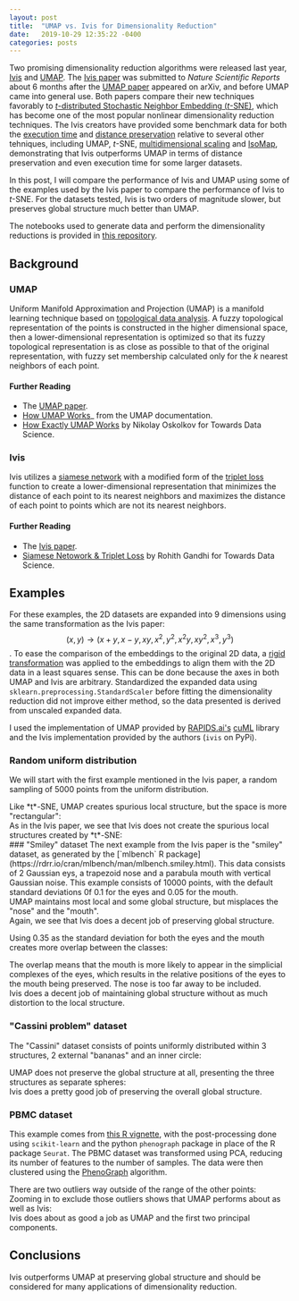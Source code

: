 ```yaml
---
layout: post
title:  "UMAP vs. Ivis for Dimensionality Reduction"
date:   2019-10-29 12:35:22 -0400
categories: posts
---
```

Two promising dimensionality reduction algorithms were released last year, [Ivis](https://bering-ivis.readthedocs.io/en/latest/) and [UMAP](https://umap-learn.readthedocs.io/en/latest/).
The [Ivis paper](https://www.nature.com/articles/s41598-019-45301-0) was submitted to *Nature Scientific Reports* about 6 months after the [UMAP paper](https://arxiv.org/abs/1802.03426) appeared on arXiv,
and before UMAP came into general use. Both papers compare their new techniques favorably to [*t*-distributed Stochastic Neighbor Embedding (*t*-SNE)](http://www.jmlr.org/papers/v9/vandermaaten08a.html),
which has become one of the most popular nonlinear dimensionality reduction techniques. The Ivis creators have provided some benchmark data for both the 
[execution time](https://bering-ivis.readthedocs.io/en/latest/timings_benchmarks.html) and [distance preservation](https://bering-ivis.readthedocs.io/en/latest/embeddings_benchmarks.html) relative
to several other tehniques, including UMAP, *t*-SNE, [multidimensional scaling](https://en.wikipedia.org/wiki/Multidimensional_scaling) and 
[IsoMap](https://science.sciencemag.org/content/290/5500/2319), demonstrating that Ivis outperforms UMAP in terms of distance preservation and even execution time for some larger datasets. 

In this post, I will compare the performance of Ivis and UMAP using some of the examples used by the Ivis paper to compare
the performance of Ivis to *t*-SNE. For the datasets tested, Ivis is two orders of magnitude slower, but preserves global structure much better than UMAP.

The notebooks used to generate data and perform the dimensionality reductions is provided in [this repository]().
## Background
### UMAP
Uniform Manifold Approximation and Projection (UMAP) is a manifold learning technique based on [topological data analysis](https://en.wikipedia.org/wiki/Topological_data_analysis).
A fuzzy topological representation of the points is constructed in the higher dimensional space, then a lower-dimensional representation is optimized so that its fuzzy topological 
representation is as close as possible to that of the original representation, with fuzzy set membership calculated only for the *k* nearest neighbors of each point. 
#### Further Reading
* The [UMAP paper](https://arxiv.org/abs/1802.03426).
* [How UMAP Works](https://umap-learn.readthedocs.io/en/latest/how_umap_works.html)_ from the UMAP documentation.
* [How Exactly UMAP Works](https://towardsdatascience.com/how-exactly-umap-works-13e3040e1668) by Nikolay Oskolkov for Towards Data Science.

### Ivis
Ivis utilizes a [siamese network](https://en.wikipedia.org/wiki/Siamese_neural_network) with a modified form of the [triplet loss](https://en.wikipedia.org/wiki/Triplet_loss) function to create a lower-dimensional representation that 
minimizes the distance of each point to its nearest neighbors and maximizes the distance of each point to points which are not its nearest neighbors. 
#### Further Reading
* The [Ivis paper](https://www.nature.com/articles/s41598-019-45301-0).
* [Siamese Netowork & Triplet Loss](https://towardsdatascience.com/siamese-network-triplet-loss-b4ca82c1aec8) by Rohith Gandhi for Towards Data Science.

## Examples
For these examples, the 2D datasets are expanded into 9 dimensions using the same transformation as the Ivis paper: 
$$
(x, y) \rightarrow (x + y, x - y, xy, x^2, y^2, x^2y, xy^2, x^3, y^3)
$$.
To ease the comparison of the embeddings to the original 2D data, a [rigid transformation](https://gist.github.com/dpfoose/a22cfb9d19a8bb7a245086b51fc47a16) was applied to the embeddings 
to align them with the 2D data in a least squares sense. This can be done because the axes in both UMAP and Ivis are arbitrary.
Standardized the expanded data using `sklearn.preprocessing.StandardScaler` before fitting the dimensionality reduction did not improve either method, 
so the data presented is derived from unscaled expanded data.

I used the implementation of UMAP provided by [RAPIDS.ai's](https://rapids.ai/) [cuML](https://rapidsai.github.io/projects/cuml/en/0.9.0/api.html#umap) library and the Ivis implementation 
provided by the authors (`ivis` on PyPi).
### Random uniform distribution
We will start with the first example mentioned in the Ivis paper, a random sampling of 5000 points from the uniform distribution.
<div id="random-graph"></div>
Like *t*-SNE, UMAP creates spurious local structure, but the space is more "rectangular":
<div id="random-umap-graph"></div>
As in the Ivis paper, we see that Ivis does not create the spurious local structures created by *t*-SNE:
<div id="random-ivis-graph"></div>
### "Smiley" dataset
The next example from the Ivis paper is the "smiley" dataset, as generated by the [`mlbench` R package](https://rdrr.io/cran/mlbench/man/mlbench.smiley.html).
This data consists of 2 Gaussian eys, a trapezoid nose and a parabula mouth with vertical Gaussian noise. This example consists of 10000 points,
with the default standard deviations 0f 0.1 for the eyes and 0.05 for the mouth.
<div id="smiley-graph"></div>
UMAP maintains most local and some global structure, but misplaces the "nose" and the "mouth". 
<div id="smiley-umap-graph"></div>
Again, we see that Ivis does a decent job of preserving global structure.
<div id="smiley-ivis-graph"></div>

Using 0.35 as the standard deviation for both the eyes and the mouth creates more overlap between the classes:
<div id="loose-smiley-graph"></div>
The overlap means that the mouth is more likely to appear in the simplicial complexes of the eyes, which results in the relative positions of the eyes to the 
mouth being preserved. The nose is too far away to be included.
<div id="loose-smiley-umap-graph"></div>
Ivis does a decent job of maintaining global structure without as much distortion to the local structure.
<div id="loose-smiley-ivis-graph"></div>

### "Cassini problem" dataset
The "Cassini" dataset consists of points uniformly distributed within 3 structures, 2 external "bananas" and an inner circle:
<div id="cassini-graph"></div>
UMAP does not preserve the global structure at all, presenting the three structures as separate spheres:
<div id="cassini-umap-graph"></div>
Ivis does a pretty good job of preserving the overall global structure.
<div id="cassini-ivis-graph"></div>

### PBMC dataset
This example comes from [this R vignette](https://github.com/beringresearch/ivis/blob/master/R-package/vignettes/ivis_singlecell.Rmd), with the post-processing 
done using `scikit-learn` and the python `phenograph` package in place of the R package `Seurat`. 
The PBMC dataset was transformed using PCA, reducing its number of features to the number of samples. The data were then clustered using the [PhenoGraph](https://github.com/jacoblevine/PhenoGraph)
algorithm.
<div id="pbmc-graph"></div>
There are two outliers way outside of the range of the other points:
<div id="pbmc-umap-graph"></div>
Zooming in to exclude those outliers shows that UMAP performs about as well as Ivis:
<div id="pbmc-umap-graph-2"></div>
Ivis does about as good a job as UMAP and the first two principal components.
<div id="pbmc-ivis-graph"></div>

## Conclusions
Ivis outperforms UMAP at preserving global structure and should be considered for many applications of dimensionality reduction.

<script src="https://cdn.plot.ly/plotly-1.2.0.min.js"></script>
<script type="text/javascript" async src="https://cdnjs.cloudflare.com/ajax/libs/mathjax/2.7.1/MathJax.js?..."></script>
<script>
  Plotly.d3.json('/assets/data/umap_ivis/random.json', (figure) => {
    figure.layout.title = 'Random Uniform Distribution';
    Plotly.newPlot('random-graph', figure.data, figure.layout);
  });
  Plotly.d3.json('/assets/data/umap_ivis/random_ivis.json', (figure) => {
    figure.layout.title = 'Random Uniform Distribution (Ivis Embeddings)';
    Plotly.newPlot('random-ivis-graph', figure.data, figure.layout)
  });
  Plotly.d3.json('/assets/data/umap_ivis/random_umap.json', (figure) => {
    figure.layout.title = 'Random Uniform Distribution (UMAP Embeddings)';
    Plotly.newPlot('random-umap-graph', figure.data, figure.layout);  
  });
  Plotly.d3.json('/assets/data/umap_ivis/smiley.json', (figure) => {
    figure.layout.title = '"Smiley"';
		Plotly.newPlot('smiley-graph', figure.data, figure.layout);
  });
  Plotly.d3.json('/assets/data/umap_ivis/smiley_ivis.json', (figure) => {
    figure.layout.title = '"Smiley" (Ivis Embeddings)';
    Plotly.newPlot('smiley-ivis-graph', figure.data, figure.layout)
  });
  Plotly.d3.json('/assets/data/umap_ivis/smiley_umap.json', (figure) => {
    figure.layout.title = '"Smiley" (UMAP Embeddings)';
    Plotly.newPlot('smiley-umap-graph', figure.data, figure.layout);  
  });
  Plotly.d3.json('/assets/data/umap_ivis/loose_smiley.json', (figure) => {
    figure.layout.title = 'Diffuse "Smiley"';
		Plotly.newPlot('loose-smiley-graph', figure.data, figure.layout);
  });
  Plotly.d3.json('/assets/data/umap_ivis/loose_smiley_ivis.json', (figure) => {
    figure.layout.title = 'Diffuse "Smiley" (Ivis Embeddings)';
		Plotly.newPlot('loose-smiley-ivis-graph', figure.data, figure.layout)
  });
  Plotly.d3.json('/assets/data/umap_ivis/loose_smiley_umap.json', (figure) => {
		figure.layout.title = 'Diffuse "Smiley" (UMAP Embeddings)';
    Plotly.newPlot('loose-smiley-umap-graph', figure.data, figure.layout);  
  });
  Plotly.d3.json('/assets/data/umap_ivis/cassini.json', (figure) => {
    figure.layout.title = 'Cassini';
    Plotly.newPlot('cassini-graph', figure.data, figure.layout);
  });
  Plotly.d3.json('/assets/data/umap_ivis/cassini_ivis.json', (figure) => {
    figure.layout.title = 'Cassini (Ivis Embeddings)';
    Plotly.newPlot('cassini-ivis-graph', figure.data, figure.layout)
  });
  Plotly.d3.json('/assets/data/umap_ivis/cassini_umap.json', (figure) => {
    figure.layout.title = 'Cassini (UMAP Embeddings)';
    Plotly.newPlot('cassini-umap-graph', figure.data, figure.layout);  
  });
  Plotly.d3.json('/assets/data/umap_ivis/pbmc.json', (figure) => {
    figure.layout.title='PBMC (PC2 vs PC1)';
    Plotly.newPlot('pbmc-graph', figure.data, figure.layout);
  });
  Plotly.d3.json('/assets/data/umap_ivis/pbmc_ivis.json', (figure) => {
    figure.layout.title = 'PBMC (Ivis Embeddings)';
    Plotly.newPlot('pbmc-ivis-graph', figure.data, figure.layout)
  });
  Plotly.d3.json('/assets/data/umap_ivis/pbmc_umap.json', (figure) => {
    let layout = figure.layout;
    layout.title = 'PBMC (UMAP Embeddings)';
    Plotly.newPlot('pbmc-umap-graph', figure.data, layout);  
  });
  Plotly.d3.json('/assets/data/umap_ivis/pbmc_umap.json', (figure) => {
    let layout = figure.layout;
    layout.title = 'PBMC (UMAP Embeddings)';
    console.log(layout);
    layout['xaxis'] = {range: [-2.6, 3]};
    layout['yaxis'] = {range: [-1.7, 0.7]};
    Plotly.newPlot('pbmc-umap-graph-2', figure.data, layout);  
  });
</script>

